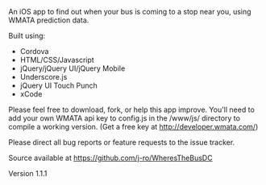 An iOS app to find out when your bus is coming to a stop near you, using WMATA prediction data.

Built using:

* Cordova
* HTML/CSS/Javascript
* jQuery/jQuery UI/jQuery Mobile
* Underscore.js
* jQuery UI Touch Punch
* xCode

Please feel free to download, fork, or help this app improve. You'll need to add your own WMATA api key to config.js in the /www/js/ directory to compile a working version. (Get a free key at http://developer.wmata.com/)

Please direct all bug reports or feature requests to the issue tracker.

Source available at https://github.com/j-ro/WheresTheBusDC

Version 1.1.1